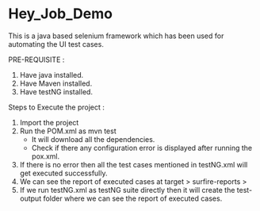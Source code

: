 # Hey_Job_Demo
This is a java based selenium framework which has been used for automating the UI test cases.

PRE-REQUISITE :
1. Have java installed.
2. Have Maven installed.
3. Have testNG installed.

Steps to Execute the project :
1. Import the project
2. Run the POM.xml as mvn test
   - It will download all the dependencies.
   - Check if there any configuration error is displayed after running the pox.xml.
3. If there is no error then all the test cases mentioned in testNG.xml will get executed successfully.
4. We can see the report of executed cases at target > surfire-reports >
5. If we run testNG.xml as testNG suite directly then it will create the test-output folder where we can see the report of executed cases.
